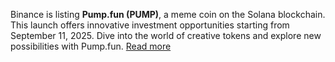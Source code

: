 Binance is listing **Pump.fun (PUMP)**, a meme coin on the Solana blockchain. This launch offers innovative investment opportunities starting from September 11, 2025. Dive into the world of creative tokens and explore new possibilities with Pump.fun. [Read more](https://chain-base.xyz/binance-lists-pump-fun-pump-new-meme-coin-with-seed-tag)